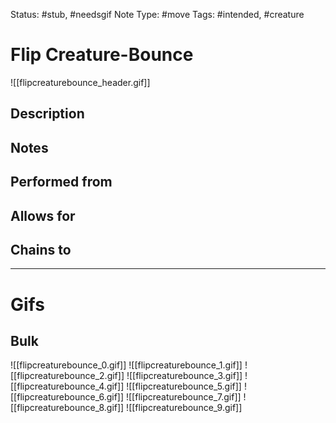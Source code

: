Status: #stub, #needsgif 
Note Type: #move
Tags: #intended, #creature 

# Flip Creature-Bounce
![[flipcreaturebounce_header.gif]]
## Description


## Notes


## Performed from


## Allows for


## Chains to


___
# Gifs
## Bulk
![[flipcreaturebounce_0.gif]]
![[flipcreaturebounce_1.gif]]
![[flipcreaturebounce_2.gif]]
![[flipcreaturebounce_3.gif]]
![[flipcreaturebounce_4.gif]]
![[flipcreaturebounce_5.gif]]
![[flipcreaturebounce_6.gif]]
![[flipcreaturebounce_7.gif]]
![[flipcreaturebounce_8.gif]]
![[flipcreaturebounce_9.gif]]